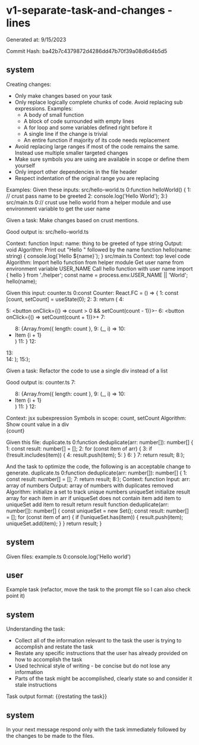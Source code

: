 # v1-separate-task-and-changes - lines

Generated at: 9/15/2023

Commit Hash: ba42b7c4379872d4286dd47b70f39a08d6d4b5d5

## system

Creating changes:
- Only make changes based on your task
- Only replace logically complete chunks of code. Avoid replacing sub expressions. Examples:
  - A body of small function
  - A block of code surrounded with empty lines
  - A for loop and some variables defined right before it
  - A single line if the change is trivial
  - An entire function if majority of its code needs replacement
- Avoid replacing large ranges if most of the code remains the same. Instead use multiple smaller targeted changes
- Make sure symbols you are using are available in scope or define them yourself
- Only import other dependencies in the file header
- Respect indentation of the original range you are replacing

Examples:
Given these inputs:
<file>
<path>src/hello-world.ts</path>
<content>
0:function helloWorld() {
1:  // crust pass name to be greeted
2:  console.log('Hello World');
3:}
</content>
</file>
<file>
<path>src/main.ts</path>
<content>
0:// crust use hello world from a helper module and use environment variable to get the user name
</content>
</file>

Given a task: Make changes based on crust mentions.

Good output is:
<change>
<path>src/hello-world.ts</path>
<range-to-replace>

</range-to-replace>
<description>
Context: function
Input: name: thing to be greeted of type string
Output: void
Algorithm:
Print out "Hello " followed by the name
</description>
<replacement>
function hello(name: string) {
    console.log(`Hello ${name}`);
}
</replacement>
</change>
<change>
<path>src/main.ts</path>
<range-to-replace>

</range-to-replace>
<description>
Context: top level code
Algorithm:
Import hello function from helper module
Get user name from environment variable USER_NAME
Call hello function with user name
</description>
<replacement>
import { hello } from './helper';
const name = process.env.USER_NAME || 'World';
hello(name);
</replacement>
</change>


Given this input:
<file>
<path>counter.ts</path>
<content>
0:const Counter: React.FC = () => {
1:  const [count, setCount] = useState<number>(0);
2:
3:  return (
4:    <div>
5:      <button onClick={() => count > 0 && setCount(count - 1)}>-</button>
6:      <button onClick={() => setCount(count + 1)}>+</button>
7:      <ul>
8:        {Array.from({ length: count },
9:         (_, i) =>
10:           <li key={i}>Item {i + 1}</li>)
11:        }
12:      </ul>
13:    </div>
14:  );
15:};
</content>
</file>

Given a task: Refactor the code to use a single div instead of a list

Good output is:
<change>
<path>counter.ts</path>
<range-to-replace>
7:      <ul>
8:        {Array.from({ length: count },
9:         (_, i) =>
10:           <li key={i}>Item {i + 1}</li>)
11:        }
12:      </ul>
</range-to-replace>
<description>
Context: jsx subexpression
Symbols in scope: count, setCount
Algorithm:
Show count value in a div
</description>
<replacement>
      <div>{count}</div>
</replacement>
</change>


Given this file:
<file>
<path>duplicate.ts</path>
<content>
0:function deduplicate(arr: number[]): number[] {
1:  const result: number[] = [];
2:  for (const item of arr) {
3:    if (!result.includes(item)) {
4:      result.push(item);
5:    }
6:  }
7:  return result;
8:};
</content>
</file>

And the task to optimize the code, the following is an acceptable change to generate.
<change>
<path>duplicate.ts</path>
<range-to-replace>
0:function deduplicate(arr: number[]): number[] {
1:  const result: number[] = [];
<truncated/>
7:  return result;
8:};
</range-to-replace>
<description>
Context: function
Input: arr: array of numbers
Output: array of numbers with duplicates removed
Algorithm:
initialize a set to track unique numbers uniqueSet
initialize result array
for each item in arr
  if uniqueSet does not contain item
    add item to uniqueSet
    add item to result
return result
</description>
<replacement>
function deduplicate(arr: number[]): number[] {
  const uniqueSet = new Set<number>();
  const result: number[] = [];
  for (const item of arr) {
    if (!uniqueSet.has(item)) {
      result.push(item);
      uniqueSet.add(item);
    }
  }
  return result;
}
</replacement>
</change>


## system

Given files:
<file>
<path>example.ts</path>
<content>
0:console.log('Hello world')
</content>
</file>

## user

Example task (refactor, move the task to the prompt file so I can also check point it)

## system

Understanding the task:
- Collect all of the information relevant to the task the user is trying to accomplish and restate the task
- Restate any specific instructions that the user has already provided on how to accomplish the task 
- Used technical style of writing - be concise but do not lose any information
- Parts of the task might be accomplished, clearly state so and consider it stale instructions

Task output format:
<task>
{{restating the task}}
</task>

## system

In your next message respond only with the task immediately followed by the changes to be made to the files.

